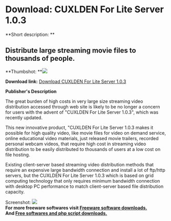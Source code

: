 # Download: CUXLDEN For Lite Server 1.0.3

**Short description: **

## Distribute large streaming movie files to thousands of people.

  
**Thumbshot: **![](http://www.freewarefiles.com/screenshot/cuxldenlite_md.gif)   
  
**Download link:** [Download CUXLDEN For Lite Server 1.0.3](http://freesoftwares.boysofts.com/CUXLDEN-For-Lite-Server_program_26439.html)  
  

**Publisher's Description**  
  

The great burden of high costs in very large size streaming video distribution
accessed through web site is likely to be no longer a concern for users with
the advent of "CUXLDEN For Lite Server 1.0.3", which was recently updated.

This new innovative product, "CUXLDEN For Lite Server 1.0.3 makes it possible
for high quality video, like movie files for video on demand service, online
educational video materials, just released movie trailers, recorded personal
webcam videos, that require high cost in streaming video distribution to be
easily distributed to thousands of users at a low cost on file hosting.

Existing client-server based streaming video distribution methods that require
an expensive large bandwidth connection and install a lot of ftp/http servers,
but the CUXLDEN For Lite Server 1.0.3 which is based on grid computing
technology that only requires minimum bandwidth connection with desktop PC
performance to match client-server based file distribution capacity.

  
  
Screenshot: ![](http://www.freewarefiles.com/screenshot/cuxldenlite.gif)  
**For more freeware softwares visit [Freeware software downloads.](http://freesoftwares.boysofts.com/)**   
**And [Free softwares and php script downloads.](http://www.boysofts.com/)**

